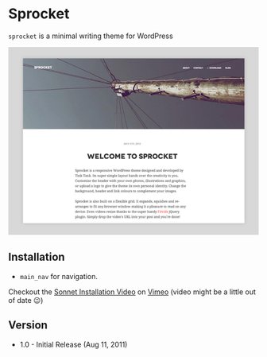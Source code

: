 # Sprocket

`sprocket` is a minimal writing theme for WordPress

![Screentshot of Sprocket, a WordPress theme](screenshot.png?raw=true)

## Installation

* `main_nav` for navigation.

Checkout the [Sonnet Installation Video](https://vimeo.com/65464754) on [Vimeo](https://vimeo.com/tinktank) (video might be a little out of date 😉)

## Version

* 1.0 - Initial Release (Aug 11, 2011)
